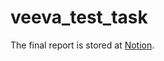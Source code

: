 # veeva_test_task

The final report is stored at [Notion](https://boggy-popcorn-c46.notion.site/Veeva-test-task-69b307d553794fdcb4ec6b6a5979cc1a?pvs=4).
